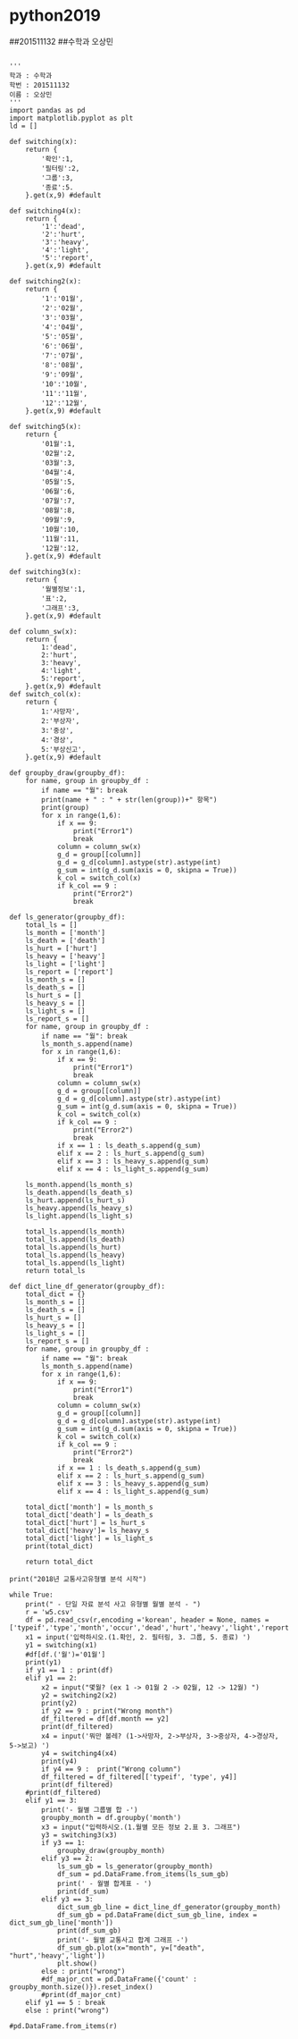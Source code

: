 # python2019
##201511132
##수학과 오상민

<pre><code>
'''
학과 : 수학과
학번 : 201511132
이름 : 오상민
'''
import pandas as pd
import matplotlib.pyplot as plt
ld = []

def switching(x):
    return {
        '확인':1,
        '필터링':2,
        '그룹':3,
        '종료':5.
    }.get(x,9) #default

def switching4(x):
    return {
        '1':'dead',
        '2':'hurt',
        '3':'heavy',
        '4':'light',
        '5':'report',
    }.get(x,9) #default

def switching2(x):
    return {
        '1':'01월',
        '2':'02월',
        '3':'03월',
        '4':'04월',
        '5':'05월',
        '6':'06월',
        '7':'07월',
        '8':'08월',
        '9':'09월',
        '10':'10월',
        '11':'11월',
        '12':'12월',
    }.get(x,9) #default

def switching5(x):
    return {
        '01월':1,
        '02월':2,
        '03월':3,
        '04월':4,
        '05월':5,
        '06월':6,
        '07월':7,
        '08월':8,
        '09월':9,
        '10월':10,
        '11월':11,
        '12월':12,
    }.get(x,9) #default

def switching3(x):
    return {
        '월별정보':1,
        '표':2,
        '그래프':3,
    }.get(x,9) #default

def column_sw(x):
    return {
        1:'dead',
        2:'hurt',
        3:'heavy',
        4:'light',
        5:'report',
    }.get(x,9) #default
def switch_col(x):
    return {
        1:'사망자',
        2:'부상자',
        3:'중상',
        4:'경상',
        5:'부상신고',
    }.get(x,9) #default

def groupby_draw(groupby_df):
    for name, group in groupby_df :
        if name == "월": break
        print(name + " : " + str(len(group))+" 항목")
        print(group)
        for x in range(1,6):
            if x == 9:
                print("Error1")
                break
            column = column_sw(x)
            g_d = group[[column]]
            g_d = g_d[column].astype(str).astype(int)
            g_sum = int(g_d.sum(axis = 0, skipna = True))
            k_col = switch_col(x)
            if k_col == 9 : 
                print("Error2")
                break

def ls_generator(groupby_df):
    total_ls = []
    ls_month = ['month']
    ls_death = ['death']
    ls_hurt = ['hurt']
    ls_heavy = ['heavy']
    ls_light = ['light']
    ls_report = ['report']
    ls_month_s = []
    ls_death_s = []
    ls_hurt_s = []
    ls_heavy_s = []
    ls_light_s = []
    ls_report_s = []
    for name, group in groupby_df :
        if name == "월": break
        ls_month_s.append(name)
        for x in range(1,6):
            if x == 9:
                print("Error1")
                break
            column = column_sw(x)
            g_d = group[[column]]
            g_d = g_d[column].astype(str).astype(int)
            g_sum = int(g_d.sum(axis = 0, skipna = True))
            k_col = switch_col(x)
            if k_col == 9 : 
                print("Error2")
                break
            if x == 1 : ls_death_s.append(g_sum)
            elif x == 2 : ls_hurt_s.append(g_sum)
            elif x == 3 : ls_heavy_s.append(g_sum)
            elif x == 4 : ls_light_s.append(g_sum)
    
    ls_month.append(ls_month_s)
    ls_death.append(ls_death_s)  
    ls_hurt.append(ls_hurt_s)
    ls_heavy.append(ls_heavy_s)
    ls_light.append(ls_light_s)

    total_ls.append(ls_month)
    total_ls.append(ls_death)
    total_ls.append(ls_hurt)
    total_ls.append(ls_heavy)
    total_ls.append(ls_light)
    return total_ls

def dict_line_df_generator(groupby_df):
    total_dict = {}
    ls_month_s = []
    ls_death_s = []
    ls_hurt_s = []
    ls_heavy_s = []
    ls_light_s = []
    ls_report_s = []
    for name, group in groupby_df :
        if name == "월": break
        ls_month_s.append(name)
        for x in range(1,6):
            if x == 9:
                print("Error1")
                break
            column = column_sw(x)
            g_d = group[[column]]
            g_d = g_d[column].astype(str).astype(int)
            g_sum = int(g_d.sum(axis = 0, skipna = True))
            k_col = switch_col(x)
            if k_col == 9 : 
                print("Error2")
                break
            if x == 1 : ls_death_s.append(g_sum)
            elif x == 2 : ls_hurt_s.append(g_sum)
            elif x == 3 : ls_heavy_s.append(g_sum)
            elif x == 4 : ls_light_s.append(g_sum)
    
    total_dict['month'] = ls_month_s
    total_dict['death'] = ls_death_s
    total_dict['hurt'] = ls_hurt_s
    total_dict['heavy']= ls_heavy_s
    total_dict['light'] = ls_light_s
    print(total_dict)

    return total_dict

print("2018년 교통사고유형별 분석 시작")

while True:
    print(" - 단일 자료 분석 사고 유형별 월별 분석 - ")
    r = 'w5.csv'
    df = pd.read_csv(r,encoding ='korean', header = None, names = ['typeif','type','month','occur','dead','hurt','heavy','light','report'])
    x1 = input('입력하시오.(1.확인, 2. 필터링, 3. 그룹, 5. 종료) ')
    y1 = switching(x1)
    #df[df.('월')='01월']
    print(y1)
    if y1 == 1 : print(df)
    elif y1 == 2:
        x2 = input("몇월? (ex 1 -> 01월 2 -> 02월, 12 -> 12월) ")
        y2 = switching2(x2)
        print(y2)
        if y2 == 9 : print("Wrong month")
        df_filtered = df[df.month == y2]
        print(df_filtered)
        x4 = input('뭐만 볼레? (1->사망자, 2->부상자, 3->중상자, 4->경상자, 5->보고) ')
        y4 = switching4(x4)
        print(y4)
        if y4 == 9 :  print("Wrong column")
        df_filtered = df_filtered[['typeif', 'type', y4]]
        print(df_filtered)
    #print(df_filtered)
    elif y1 == 3:
        print('- 월별 그룹별 합 -')
        groupby_month = df.groupby('month')
        x3 = input("입력하시오.(1.월별 모든 정보 2.표 3. 그래프")
        y3 = switching3(x3)
        if y3 == 1:
            groupby_draw(groupby_month)
        elif y3 == 2: 
            ls_sum_gb = ls_generator(groupby_month)
            df_sum = pd.DataFrame.from_items(ls_sum_gb)
            print(' - 월별 합계표 - ')
            print(df_sum)
        elif y3 == 3:
            dict_sum_gb_line = dict_line_df_generator(groupby_month)
            df_sum_gb = pd.DataFrame(dict_sum_gb_line, index = dict_sum_gb_line['month'])
            print(df_sum_gb)
            print('- 월별 교통사고 합계 그래프 -')
            df_sum_gb.plot(x="month", y=["death", "hurt",'heavy','light'])
            plt.show()
        else : print("wrong")
        #df_major_cnt = pd.DataFrame({'count' : groupby_month.size()}).reset_index()
        #print(df_major_cnt)
    elif y1 == 5 : break
    else : print("wrong")

#pd.DataFrame.from_items(r)
</code></pre>
